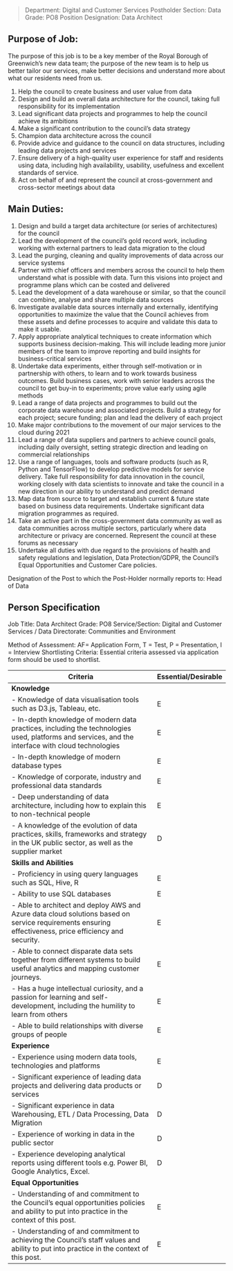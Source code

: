 
>Department: Digital and Customer Services
>Postholder Section: Data
>Grade: PO8
>Position Designation: Data Architect

## Purpose of Job:
The purpose of this job is to be a key member of the Royal Borough of Greenwich’s new data team; the purpose of the new team is to help us better tailor our services, make better decisions and understand more about what our residents need from us.
1.  Help the council to create business and user value from data
2.  Design and build an overall data architecture for the council, taking full responsibility for its implementation
3.  Lead significant data projects and programmes to help the council achieve its ambitions
4.  Make a significant contribution to the council’s data strategy
5.  Champion data architecture across the council
6.  Provide advice and guidance to the council on data structures, including leading data projects and services
7.  Ensure delivery of a high-quality user experience for staff and residents using data, including high availability, usability, usefulness and excellent standards of service.
8.  Act on behalf of and represent the council at cross-government and cross-sector meetings about data

## Main Duties:
1.  Design and build a target data architecture (or series of architectures) for the council
2.  Lead the development of the council’s gold record work, including working with external partners to lead data migration to the cloud
3.  Lead the purging, cleaning and quality improvements of data across our service systems
4.  Partner with chief officers and members across the council to help them understand what is possible with data. Turn this visions into project and programme plans which can be costed and delivered
5.  Lead the development of a data warehouse or similar, so that the council can combine, analyse and share multiple data sources
6.  Investigate available data sources internally and externally, identifying opportunities to maximize the value that the Council achieves from these assets and define processes to acquire and validate this data to make it usable.
7.  Apply appropriate analytical techniques to create information which supports business decision-making. This will include leading more junior members of the team to improve reporting and build insights for business-critical services
8.  Undertake data experiments, either through self-motivation or in partnership with others, to learn and to work towards business outcomes. Build business cases, work with senior leaders across the council to get buy-in to experiments; prove value early using agile methods
9.  Lead a range of data projects and programmes to build out the corporate data warehouse and associated projects. Build a strategy for each project; secure funding; plan and lead the delivery of each project
10.  Make major contributions to the movement of our major services to the cloud during 2021
11.  Lead a range of data suppliers and partners to achieve council goals, including daily oversight, setting strategic direction and leading on commercial relationships
12.  Use a range of languages, tools and software products (such as R, Python and TensorFlow) to develop predictive models for service delivery. Take full responsibility for data innovation in the council, working closely with data scientists to innovate and take the council in a new direction in our ability to understand and predict demand
13.  Map data from source to target and establish current & future state based on business data requirements. Undertake significant data migration programmes as required.
14.  Take an active part in the cross-government data community as well as data communities across multiple sectors, particularly where data architecture or privacy are concerned. Represent the council at these forums as necessary
15.  Undertake all duties with due regard to the provisions of health and safety regulations and legislation, Data Protection/GDPR, the Council’s Equal Opportunities and Customer Care policies.

Designation of the Post to which the Post-Holder normally reports to: Head of Data

## Person Specification
Job Title: Data Architect
Grade: PO8
Service/Section: Digital and Customer Services / Data
Directorate: Communities and Environment

Method of Assessment: AF= Application Form, T = Test, P = Presentation, I = Interview
Shortlisting Criteria: Essential criteria assessed via application form should be used to shortlist.

| Criteria | Essential/Desirable |  
| ----------- | ----------- |  
| **Knowledge**  
| -   Knowledge of data visualisation tools such as D3.js, Tableau, etc. | E |
| - In-depth knowledge of modern data practices, including the technologies used, platforms and services, and the interface with cloud technologies | E |
| - In-depth knowledge of modern database types | E |
| - Knowledge of corporate, industry and professional data standards | E |
| -   Deep understanding of data architecture, including how to explain this to non-technical people | E |
| -   A knowledge of the evolution of data practices, skills, frameworks and strategy in the UK public sector, as well as the supplier market | D |
| **Skills and Abilities** 
| -   Proficiency in using query languages such as SQL, Hive, R | E |
| -   Ability to use SQL databases | E |
| - Able to architect and deploy AWS and Azure data cloud solutions based on service requirements ensuring effectiveness, price efficiency and security. | E |
| -   Able to connect disparate data sets together from different systems to build useful analytics and mapping customer journeys. | E |
| -   Has a huge intellectual curiosity, and a passion for learning and self-development, including the humility to learn from others| E |
| -   Able to build relationships with diverse groups of people | E |
| **Experience** 
|-   Experience using modern data tools, technologies and platforms | E |
|- Significant experience of leading data projects and delivering data products or services | D |
|- Significant experience in data Warehousing, ETL / Data Processing, Data Migration | D |
|- Experience of working in data in the public sector | D |
|-   Experience developing analytical reports using different tools e.g. Power BI, Google Analytics, Excel. | D |
| **Equal Opportunities** 
| - Understanding of and commitment to the Council’s equal opportunities policies and ability to put into practice in the context of this post. | E |
| - Understanding of and commitment to achieving the Council’s staff values and ability to put into practice in the context of this post.| E |


